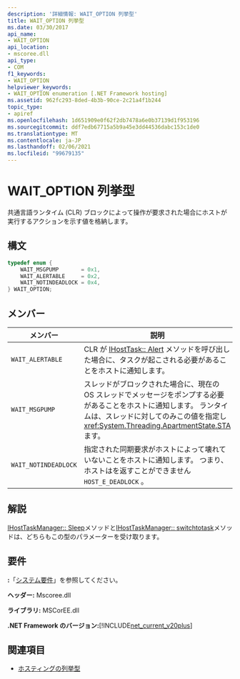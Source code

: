 ```yaml
---
description: '詳細情報: WAIT_OPTION 列挙型'
title: WAIT_OPTION 列挙型
ms.date: 03/30/2017
api_name:
- WAIT_OPTION
api_location:
- mscoree.dll
api_type:
- COM
f1_keywords:
- WAIT_OPTION
helpviewer_keywords:
- WAIT_OPTION enumeration [.NET Framework hosting]
ms.assetid: 962fc293-8ded-4b3b-90ce-2c21a4f1b244
topic_type:
- apiref
ms.openlocfilehash: 1d651909e0f62f2db7478a6e0b37139d1f953196
ms.sourcegitcommit: ddf7edb67715a5b9a45e3dd44536dabc153c1de0
ms.translationtype: MT
ms.contentlocale: ja-JP
ms.lasthandoff: 02/06/2021
ms.locfileid: "99679135"
---
```

# <a name="wait_option-enumeration"></a>WAIT_OPTION 列挙型

共通言語ランタイム (CLR) ブロックによって操作が要求された場合にホストが実行するアクションを示す値を格納します。  
  
## <a name="syntax"></a>構文  
  
```cpp  
typedef enum {  
    WAIT_MSGPUMP       = 0x1,  
    WAIT_ALERTABLE     = 0x2,  
    WAIT_NOTINDEADLOCK = 0x4,  
} WAIT_OPTION;  
```  
  
## <a name="members"></a>メンバー  
  
|メンバー|説明|  
|------------|-----------------|  
|`WAIT_ALERTABLE`|CLR が [IHostTask:: Alert](ihosttask-alert-method.md) メソッドを呼び出した場合に、タスクが起こされる必要があることをホストに通知します。|  
|`WAIT_MSGPUMP`|スレッドがブロックされた場合に、現在の OS スレッドでメッセージをポンプする必要があることをホストに通知します。 ランタイムは、スレッドに対してのみこの値を指定し <xref:System.Threading.ApartmentState.STA> ます。|  
|`WAIT_NOTINDEADLOCK`|指定された同期要求がホストによって壊れていないことをホストに通知します。 つまり、ホストはを返すことができません `HOST_E_DEADLOCK` 。|  
  
## <a name="remarks"></a>解説  

 [IHostTaskManager:: Sleep](ihosttaskmanager-sleep-method.md)メソッドと[IHostTaskManager:: switchtotask](ihosttaskmanager-switchtotask-method.md)メソッドは、どちらもこの型のパラメーターを受け取ります。  
  
## <a name="requirements"></a>要件  

 **:**「[システム要件](../../get-started/system-requirements.md)」を参照してください。  
  
 **ヘッダー:** Mscoree.dll  
  
 **ライブラリ:** MSCorEE.dll  
  
 **.NET Framework のバージョン:**[!INCLUDE[net_current_v20plus](../../../../includes/net-current-v20plus-md.md)]  
  
## <a name="see-also"></a>関連項目

- [ホスティングの列挙型](hosting-enumerations.md)
